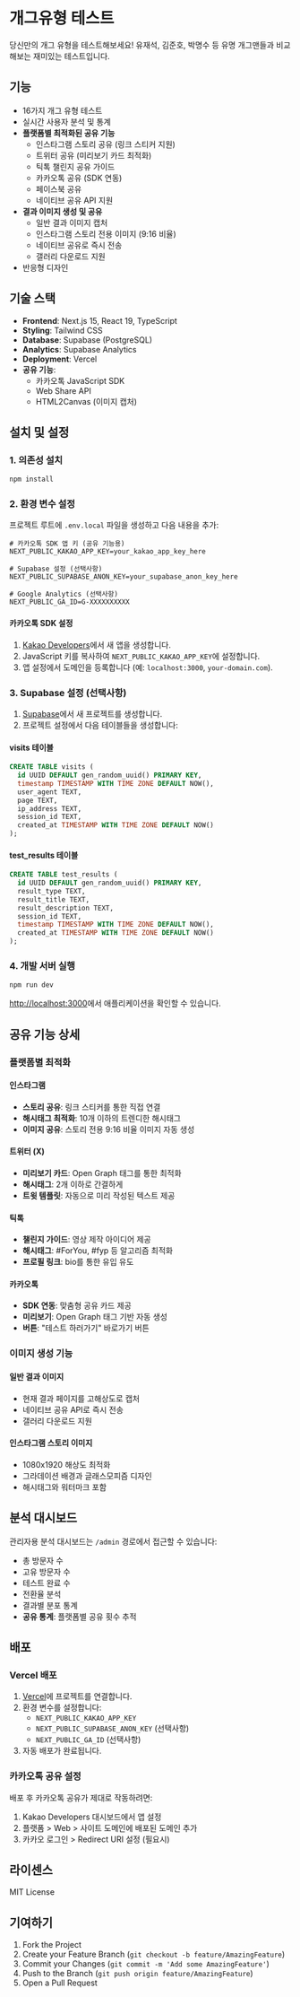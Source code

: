 # 개그유형 테스트

당신만의 개그 유형을 테스트해보세요! 유재석, 김준호, 박명수 등 유명 개그맨들과 비교해보는 재미있는 테스트입니다.

## 기능

- 16가지 개그 유형 테스트
- 실시간 사용자 분석 및 통계
- **플랫폼별 최적화된 공유 기능**
  - 인스타그램 스토리 공유 (링크 스티커 지원)
  - 트위터 공유 (미리보기 카드 최적화)
  - 틱톡 챌린지 공유 가이드
  - 카카오톡 공유 (SDK 연동)
  - 페이스북 공유
  - 네이티브 공유 API 지원
- **결과 이미지 생성 및 공유**
  - 일반 결과 이미지 캡처
  - 인스타그램 스토리 전용 이미지 (9:16 비율)
  - 네이티브 공유로 즉시 전송
  - 갤러리 다운로드 지원
- 반응형 디자인

## 기술 스택

- **Frontend**: Next.js 15, React 19, TypeScript
- **Styling**: Tailwind CSS
- **Database**: Supabase (PostgreSQL)
- **Analytics**: Supabase Analytics
- **Deployment**: Vercel
- **공유 기능**: 
  - 카카오톡 JavaScript SDK
  - Web Share API
  - HTML2Canvas (이미지 캡처)

## 설치 및 설정

### 1. 의존성 설치

```bash
npm install
```

### 2. 환경 변수 설정

프로젝트 루트에 `.env.local` 파일을 생성하고 다음 내용을 추가:

```env
# 카카오톡 SDK 앱 키 (공유 기능용)
NEXT_PUBLIC_KAKAO_APP_KEY=your_kakao_app_key_here

# Supabase 설정 (선택사항)
NEXT_PUBLIC_SUPABASE_ANON_KEY=your_supabase_anon_key_here

# Google Analytics (선택사항)
NEXT_PUBLIC_GA_ID=G-XXXXXXXXXX
```

#### 카카오톡 SDK 설정

1. [Kakao Developers](https://developers.kakao.com)에서 새 앱을 생성합니다.
2. JavaScript 키를 복사하여 `NEXT_PUBLIC_KAKAO_APP_KEY`에 설정합니다.
3. 앱 설정에서 도메인을 등록합니다 (예: `localhost:3000`, `your-domain.com`).

### 3. Supabase 설정 (선택사항)

1. [Supabase](https://supabase.com)에서 새 프로젝트를 생성합니다.
2. 프로젝트 설정에서 다음 테이블들을 생성합니다:

#### visits 테이블
```sql
CREATE TABLE visits (
  id UUID DEFAULT gen_random_uuid() PRIMARY KEY,
  timestamp TIMESTAMP WITH TIME ZONE DEFAULT NOW(),
  user_agent TEXT,
  page TEXT,
  ip_address TEXT,
  session_id TEXT,
  created_at TIMESTAMP WITH TIME ZONE DEFAULT NOW()
);
```

#### test_results 테이블
```sql
CREATE TABLE test_results (
  id UUID DEFAULT gen_random_uuid() PRIMARY KEY,
  result_type TEXT,
  result_title TEXT,
  result_description TEXT,
  session_id TEXT,
  timestamp TIMESTAMP WITH TIME ZONE DEFAULT NOW(),
  created_at TIMESTAMP WITH TIME ZONE DEFAULT NOW()
);
```

### 4. 개발 서버 실행

```bash
npm run dev
```

[http://localhost:3000](http://localhost:3000)에서 애플리케이션을 확인할 수 있습니다.

## 공유 기능 상세

### 플랫폼별 최적화

#### 인스타그램
- **스토리 공유**: 링크 스티커를 통한 직접 연결
- **해시태그 최적화**: 10개 이하의 트렌디한 해시태그
- **이미지 공유**: 스토리 전용 9:16 비율 이미지 자동 생성

#### 트위터 (X)
- **미리보기 카드**: Open Graph 태그를 통한 최적화
- **해시태그**: 2개 이하로 간결하게
- **트윗 템플릿**: 자동으로 미리 작성된 텍스트 제공

#### 틱톡
- **챌린지 가이드**: 영상 제작 아이디어 제공
- **해시태그**: #ForYou, #fyp 등 알고리즘 최적화
- **프로필 링크**: bio를 통한 유입 유도

#### 카카오톡
- **SDK 연동**: 맞춤형 공유 카드 제공
- **미리보기**: Open Graph 태그 기반 자동 생성
- **버튼**: "테스트 하러가기" 바로가기 버튼

### 이미지 생성 기능

#### 일반 결과 이미지
- 현재 결과 페이지를 고해상도로 캡처
- 네이티브 공유 API로 즉시 전송
- 갤러리 다운로드 지원

#### 인스타그램 스토리 이미지
- 1080x1920 해상도 최적화
- 그라데이션 배경과 글래스모피즘 디자인
- 해시태그와 워터마크 포함

## 분석 대시보드

관리자용 분석 대시보드는 `/admin` 경로에서 접근할 수 있습니다:

- 총 방문자 수
- 고유 방문자 수
- 테스트 완료 수
- 전환율 분석
- 결과별 분포 통계
- **공유 통계**: 플랫폼별 공유 횟수 추적

## 배포

### Vercel 배포

1. [Vercel](https://vercel.com)에 프로젝트를 연결합니다.
2. 환경 변수를 설정합니다:
   - `NEXT_PUBLIC_KAKAO_APP_KEY`
   - `NEXT_PUBLIC_SUPABASE_ANON_KEY` (선택사항)
   - `NEXT_PUBLIC_GA_ID` (선택사항)
3. 자동 배포가 완료됩니다.

### 카카오톡 공유 설정

배포 후 카카오톡 공유가 제대로 작동하려면:

1. Kakao Developers 대시보드에서 앱 설정
2. 플랫폼 > Web > 사이트 도메인에 배포된 도메인 추가
3. 카카오 로그인 > Redirect URI 설정 (필요시)

## 라이센스

MIT License

## 기여하기

1. Fork the Project
2. Create your Feature Branch (`git checkout -b feature/AmazingFeature`)
3. Commit your Changes (`git commit -m 'Add some AmazingFeature'`)
4. Push to the Branch (`git push origin feature/AmazingFeature`)
5. Open a Pull Request
